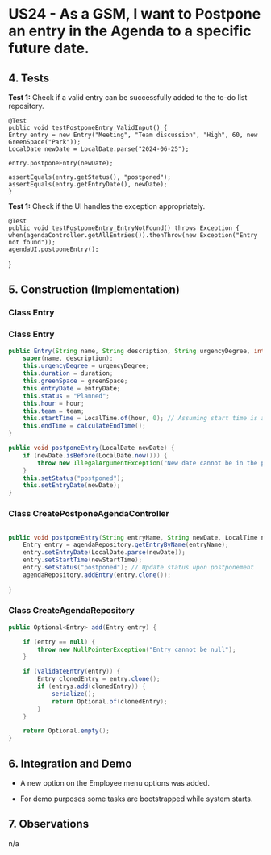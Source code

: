 # US24 - As a GSM, I want to Postpone an entry in the Agenda to a specific future date.



## 4. Tests

**Test 1:** Check if a valid entry can be successfully added to the to-do list repository.

	@Test
    public void testPostponeEntry_ValidInput() {
    Entry entry = new Entry("Meeting", "Team discussion", "High", 60, new GreenSpace("Park"));
    LocalDate newDate = LocalDate.parse("2024-06-25"); 
    
    entry.postponeEntry(newDate);
    
    assertEquals(entry.getStatus(), "postponed"); 
    assertEquals(entry.getEntryDate(), newDate); 
    }

**Test 1:** Check if the UI handles the exception appropriately.

	@Test
    public void testPostponeEntry_EntryNotFound() throws Exception {
    when(agendaController.getAllEntries()).thenThrow(new Exception("Entry not found")); 
    agendaUI.postponeEntry(); 
   
}



## 5. Construction (Implementation)

### Class Entry



### Class Entry

```java
public Entry(String name, String description, String urgencyDegree, int duration, GreenSpace greenSpace, LocalDate entryDate, int hour, Team team) {
    super(name, description);
    this.urgencyDegree = urgencyDegree;
    this.duration = duration;
    this.greenSpace = greenSpace;
    this.entryDate = entryDate;
    this.status = "Planned";
    this.hour = hour;
    this.team = team;
    this.startTime = LocalTime.of(hour, 0); // Assuming start time is at the beginning of the hour
    this.endTime = calculateEndTime();
}

public void postponeEntry(LocalDate newDate) {
    if (newDate.isBefore(LocalDate.now())) {
        throw new IllegalArgumentException("New date cannot be in the past");
    }
    this.setStatus("postponed");
    this.setEntryDate(newDate);
}
```


### Class CreatePostponeAgendaController

```java

public void postponeEntry(String entryName, String newDate, LocalTime newStartTime) throws ValidationException {
    Entry entry = agendaRepository.getEntryByName(entryName);
    entry.setEntryDate(LocalDate.parse(newDate)); 
    entry.setStartTime(newStartTime);
    entry.setStatus("postponed"); // Update status upon postponement
    agendaRepository.addEntry(entry.clone());
    
}
```


### Class CreateAgendaRepository

```java
public Optional<Entry> add(Entry entry) {

    if (entry == null) {
        throw new NullPointerException("Entry cannot be null");
    }

    if (validateEntry(entry)) {
        Entry clonedEntry = entry.clone();
        if (entrys.add(clonedEntry)) {
            serialize();
            return Optional.of(clonedEntry);
        }
    }

    return Optional.empty();
}
```


## 6. Integration and Demo

* A new option on the Employee menu options was added.

* For demo purposes some tasks are bootstrapped while system starts.


## 7. Observations

n/a